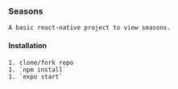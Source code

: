 ### Seasons

    A basic react-native project to view seasons.

#### Installation

    1. clone/fork repo
    1. `npm install`
    1. `expo start`
